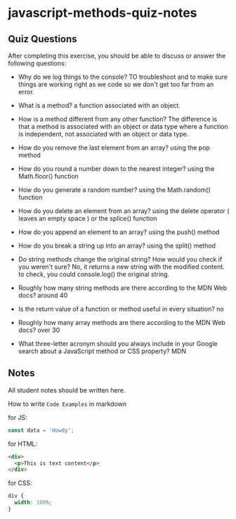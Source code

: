 # javascript-methods-quiz-notes

## Quiz Questions

After completing this exercise, you should be able to discuss or answer the following questions:

- Why do we log things to the console? TO troubleshoot and to make sure things are working right as we code so we don't get too far from an error.

- What is a method? a function associated with an object.

- How is a method different from any other function? The difference is that a method is associated with an object or data type where a function is independent, not associated with an object or data type.

- How do you remove the last element from an array? using the pop method

- How do you round a number down to the nearest integer? using the Math.floor() function

- How do you generate a random number? using the Math.random() function

- How do you delete an element from an array? using the delete operator ( leaves an empty space ) or the splice() function

- How do you append an element to an array? using the push() method

- How do you break a string up into an array? using the split() method

- Do string methods change the original string? How would you check if you weren't sure? No, it returns a new string with the modified content. to check, you could console.log() the original string.

- Roughly how many string methods are there according to the MDN Web docs? around 40

- Is the return value of a function or method useful in every situation? no

- Roughly how many array methods are there according to the MDN Web docs? over 30

- What three-letter acronym should you always include in your Google search about a JavaScript method or CSS property? MDN

## Notes

All student notes should be written here.

How to write `Code Examples` in markdown

for JS:

```javascript
const data = 'Howdy';
```

for HTML:

```html
<div>
  <p>This is text content</p>
</div>
```

for CSS:

```css
div {
  width: 100%;
}
```
